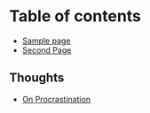 # Table of contents

* [Sample page](README.md)
* [Second Page](second-page.md)

## Thoughts

* [On Procrastination](thoughts/on-procrastination.md)


